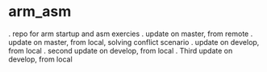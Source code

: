 # arm_asm
. repo for arm startup and asm exercies
. update on master, from remote
. update on master, from local, solving conflict scenario
. update on develop, from local
. second update on develop, from local
. Third update on develop, from local
